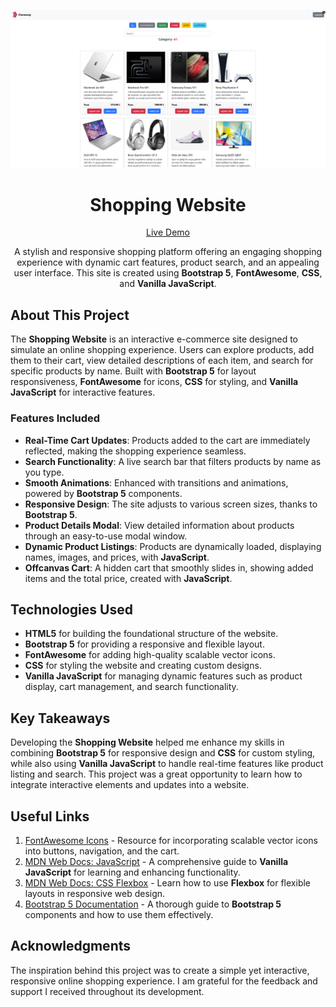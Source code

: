 ![Shopping Website](./img/project-preview.png?raw=true)

<h1 align="center">Shopping Website</h1>

<div align="center">

[Live Demo](https://codedu-collective.github.io/shopping-site-js)

A stylish and responsive shopping platform offering an engaging shopping experience with dynamic cart features, product search, and an appealing user interface. This site is created using **Bootstrap 5**, **FontAwesome**, **CSS**, and **Vanilla JavaScript**.

</div>

## About This Project

The **Shopping Website** is an interactive e-commerce site designed to simulate an online shopping experience. Users can explore products, add them to their cart, view detailed descriptions of each item, and search for specific products by name. Built with **Bootstrap 5** for layout responsiveness, **FontAwesome** for icons, **CSS** for styling, and **Vanilla JavaScript** for interactive features.

### Features Included

- **Real-Time Cart Updates**: Products added to the cart are immediately reflected, making the shopping experience seamless.
- **Search Functionality**: A live search bar that filters products by name as you type.
- **Smooth Animations**: Enhanced with transitions and animations, powered by **Bootstrap 5** components.
- **Responsive Design**: The site adjusts to various screen sizes, thanks to **Bootstrap 5**.
- **Product Details Modal**: View detailed information about products through an easy-to-use modal window.
- **Dynamic Product Listings**: Products are dynamically loaded, displaying names, images, and prices, with **JavaScript**.
- **Offcanvas Cart**: A hidden cart that smoothly slides in, showing added items and the total price, created with **JavaScript**.

## Technologies Used

- **HTML5** for building the foundational structure of the website.
- **Bootstrap 5** for providing a responsive and flexible layout.
- **FontAwesome** for adding high-quality scalable vector icons.
- **CSS** for styling the website and creating custom designs.
- **Vanilla JavaScript** for managing dynamic features such as product display, cart management, and search functionality.

## Key Takeaways

Developing the **Shopping Website** helped me enhance my skills in combining **Bootstrap 5** for responsive design and **CSS** for custom styling, while also using **Vanilla JavaScript** to handle real-time features like product listing and search. This project was a great opportunity to learn how to integrate interactive elements and updates into a website.

## Useful Links

1. [FontAwesome Icons](https://fontawesome.com/) - Resource for incorporating scalable vector icons into buttons, navigation, and the cart.
2. [MDN Web Docs: JavaScript](https://developer.mozilla.org/en-US/docs/Web/JavaScript) - A comprehensive guide to **Vanilla JavaScript** for learning and enhancing functionality.
3. [MDN Web Docs: CSS Flexbox](https://developer.mozilla.org/en-US/docs/Web/CSS/CSS_Flexbox) - Learn how to use **Flexbox** for flexible layouts in responsive web design.
4. [Bootstrap 5 Documentation](https://getbootstrap.com/docs/5.3/getting-started/introduction/) - A thorough guide to **Bootstrap 5** components and how to use them effectively.

## Acknowledgments

The inspiration behind this project was to create a simple yet interactive, responsive online shopping experience. I am grateful for the feedback and support I received throughout its development.
